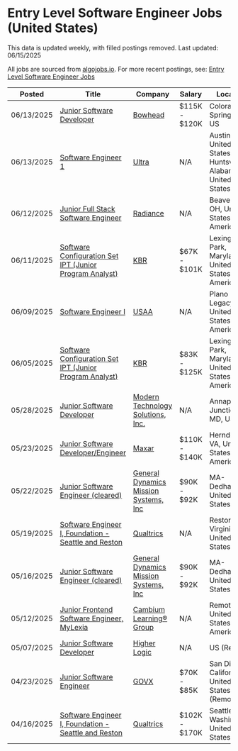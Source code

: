 # Entry Level Software Engineer Jobs (United States)

This data is updated weekly, with filled postings removed. Last updated: 06/15/2025

All jobs are sourced from [algojobs.io](https://algojobs.io/). For more recent postings, see: [Entry Level Software Engineer Jobs](https://algojobs.io/new-grad-swe)

| Posted | Title | Company | Salary | Location |
| --- | --- | --- | --- | --- |
| 06/13/2025 | [Junior Software Developer](https://algojobs.io/jobs/4380839) | [Bowhead](https://algojobs.io/company/bowheaduicalaska/) | $115K - $120K | Colorado Springs, CO, US |
| 06/13/2025 | [Software Engineer 1](https://algojobs.io/jobs/4376333) | [Ultra](https://algojobs.io/company/ultra/) | N/A | Austin, TX, United States / Huntsville, Alabama, United States |
| 06/12/2025 | [Junior Full Stack Software Engineer](https://algojobs.io/jobs/4362462) | [Radiance](https://algojobs.io/company/radiancetech/) | N/A | Beavercreek, OH, United States of America |
| 06/11/2025 | [Software Configuration Set IPT (Junior Program Analyst)](https://algojobs.io/jobs/4351822) | [KBR](https://algojobs.io/company/kbr/) | $67K - $101K | Lexington Park, Maryland, United States of America |
| 06/09/2025 | [Software Engineer I](https://algojobs.io/jobs/4323928) | [USAA](https://algojobs.io/company/usaa/) | N/A | Plano Legacy, United States of America |
| 06/05/2025 | [Software Configuration Set IPT (Junior Program Analyst)](https://algojobs.io/jobs/4298829) | [KBR](https://algojobs.io/company/kbr/) | $83K - $125K | Lexington Park, Maryland, United States of America |
| 05/28/2025 | [Junior Software Developer](https://algojobs.io/jobs/4218433) | [Modern Technology Solutions, Inc.](https://algojobs.io/company/mtsi/) | N/A | Annapolis Junction, MD, US |
| 05/23/2025 | [Junior Software Developer/Engineer](https://algojobs.io/jobs/4176646) | [Maxar](https://algojobs.io/company/maxar/) | $110K - $140K | Herndon, VA, United States of America |
| 05/22/2025 | [Junior Software Engineer (cleared)](https://algojobs.io/jobs/4168857) | [General Dynamics Mission Systems, Inc](https://algojobs.io/company/gdms/) | $90K - $92K | MA-Dedham, United States |
| 05/19/2025 | [Software Engineer I, Foundation - Seattle and Reston](https://algojobs.io/jobs/4121126) | [Qualtrics](https://algojobs.io/company/qualtrics/) | N/A | Reston, Virginia, United States |
| 05/16/2025 | [Junior Software Engineer (cleared)](https://algojobs.io/jobs/4117614) | [General Dynamics Mission Systems, Inc](https://algojobs.io/company/gdms/) | $90K - $92K | MA-Dedham, United States |
| 05/12/2025 | [Junior Frontend Software Engineer, MyLexia](https://algojobs.io/jobs/4058506) | [Cambium Learning® Group](https://algojobs.io/company/cambiumlearning/) | N/A | Remote, United States of America |
| 05/07/2025 | [Junior Software Developer](https://algojobs.io/jobs/4012394) | [ Higher Logic](https://algojobs.io/company/higherlogic/) | N/A | US (Remote) |
| 04/23/2025 | [Junior Software Engineer](https://algojobs.io/jobs/3874657) | [GOVX](https://algojobs.io/company/govx/) | $70K - $85K | San Diego, California, United States (Remote) |
| 04/16/2025 | [Software Engineer I, Foundation - Seattle and Reston](https://algojobs.io/jobs/3814553) | [Qualtrics](https://algojobs.io/company/qualtrics/) | $102K - $170K | Seattle, Washington,  United States |